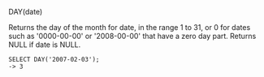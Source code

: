 DAY(date)

Returns the day of the month for date, in the range 1 to 31, or 0 for dates such as '0000-00-00' or '2008-00-00' that have a zero day part. Returns NULL if date is NULL.

```
SELECT DAY('2007-02-03');
-> 3
```
